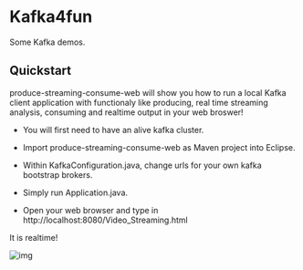 # Kafka4fun

Some Kafka demos.

Quickstart
----------

produce-streaming-consume-web will show you how to run a local Kafka client application with functionaly like producing, real time streaming analysis, consuming and realtime output in your web broswer!

* You will first need to have an alive kafka cluster.

* Import produce-streaming-consume-web as Maven project into Eclipse.

* Within KafkaConfiguration.java, change urls for your own kafka bootstrap brokers.

* Simply run Application.java.

* Open your web browser and type in http://localhost:8080/Video_Streaming.html

It is realtime!

![img](https://s3-us-west-2.amazonaws.com/kafka-connect-sink/Screen+Shot+2017-09-30+at+5.28.03+AM.png)

